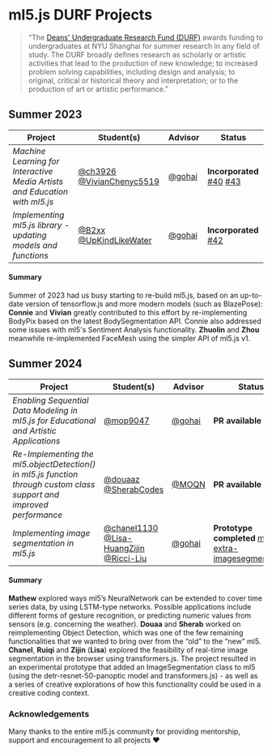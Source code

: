 # ml5.js DURF Projects

> “The [Deans' Undergraduate Research Fund (DURF)](https://shanghai.nyu.edu/academics/undergraduate-research) awards funding to undergraduates at NYU Shanghai for summer research in any field of study. The DURF broadly defines research as scholarly or artistic activities that lead to the production of new knowledge; to increased problem solving capabilities, including design and analysis; to original, critical or historical theory and interpretation; or to the production of art or artistic performance.”

## Summer 2023

| Project                                                                    | Student(s)                                                                                    | Advisor                            | Status                                                                                                                         |
| -------------------------------------------------------------------------- | --------------------------------------------------------------------------------------------- | -----------------------------------| ------------------------------------------------------------------------------------------------------------------------------ |
| _Machine Learning for Interactive Media Artists and Education with ml5.js_ | [@ch3926](https://github.com/ch3926) [@VivianChenyc5519](https://github.com/VivianChenyc5519) | [@gohai](https://github.com/gohai) | **Incorporated** [#40](https://github.com/ml5js/ml5-next-gen/pull/40) [#43](https://github.com/ml5js/ml5-next-gen/pull/43) |
| _Implementing ml5.js library - updating models and functions_              | [@B2xx](https://github.com/B2xx) [@UpKindLikeWater](https://github.com/UpKindLikeWater)       | [@gohai](https://github.com/gohai) | **Incorporated** [#42](https://github.com/ml5js/ml5-next-gen/pull/42)                                                      |

#### Summary

Summer of 2023 had us busy starting to re-build ml5.js, based on an up-to-date version of tensorflow.js and more modern models (such as BlazePose): **Connie** and **Vivian** greatly contributed to this effort by re-implementing BodyPix based on the latest BodySegmentation API. Connie also addressed some issues with ml5's Sentiment Analysis functionality. **Zhuolin** and **Zhou** meanwhile re-implemented FaceMesh using the simpler API of ml5.js v1.

## Summer 2024

| Project                                                                                                              | Student(s)                                                                                                                                     | Advisor                            | Status                                                                                                                                     |
| -------------------------------------------------------------------------------------------------------------------- | ---------------------------------------------------------------------------------------------------------------------------------------------- | ---------------------------------- | ----------------------------------------------------------------------------------------------------------- |
| _Enabling Sequential Data Modeling in ml5.js for Educational and Artistic Applications_                              | [@mop9047](https://github.com/mop9047)                                                                                                         | [@gohai](https://github.com/gohai) | **PR available** [#192](https://github.com/ml5js/ml5-next-gen/pull/192)                                     |
| _Re-Implementing the ml5.objectDetection() in ml5.js function through custom class support and improved performance_ | [@douaaz](https://github.com/douaaz) [@SherabCodes](https://github.com/SherabCodes)                                                            | [@MOQN](https://github.com/MOQN)   | **PR available** [#195](https://github.com/ml5js/ml5-next-gen/pull/195)                                     |
| _Implementing image segmentation in ml5.js_                                                                          | [@chanel1130](https://github.com/chanel1130) [@Lisa-HuangZijin](https://github.com/Lisa-HuangZijin) [@Ricci-Liu](https://github.com/Ricci-Liu) | [@gohai](https://github.com/gohai) | **Prototype completed** [ml5-extra-imagesegmentation](https://github.com/ml5js/ml5-extra-imagesegmentation) |

#### Summary

**Mathew** explored ways ml5’s NeuralNetwork can be extended to cover time series data, by using LSTM-type networks. Possible applications include different forms of gesture recognition, or predicting numeric values from sensors (e.g. concerning the weather). **Douaa** and **Sherab** worked on reimplementing Object Detection, which was one of the few remaining functionalities that we wanted to bring over from the “old” to the “new” ml5. **Chanel**, **Ruiqi** and **Zijin** (**Lisa**) explored the feasibility of real-time image segmentation in the browser using transformers.js. The project resulted in an experimental prototype that added an ImageSegmentation class to ml5 (using the detr-resnet-50-panoptic model and transformers.js) - as well as a series of creative explorations of how this functionality could be used in a creative coding context.


### Acknowledgements

Many thanks to the entire ml5.js community for providing mentorship, support and encouragement to all projects ❤️
